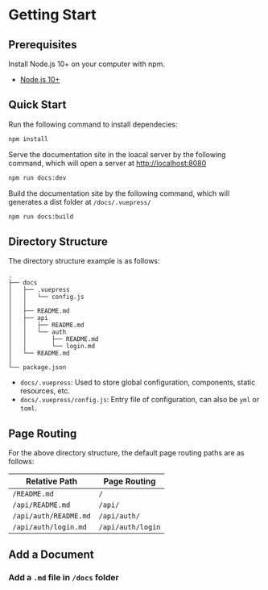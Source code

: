 # Getting Start

## Prerequisites
Install Node.js 10+ on your computer with npm.
* [Node.js 10+](https://nodejs.org/)

## Quick Start
Run the following command to install dependecies:
```bash
npm install
```

Serve the documentation site in the loacal server by the following command, which will open a server at [http://localhost:8080](http://localhost:8080)
```bash
npm run docs:dev
```

Build the documentation site by the following command, which will generates a dist folder at `/docs/.vuepress/`
```bash
npm run docs:build
```

## Directory Structure
The directory structure example is as follows:
```
.
├── docs
│   ├── .vuepress
│   │   └── config.js
│   │ 
│   ├── README.md
│   ├── api
│   │   ├── README.md
│   │   └── auth
│   │       ├── README.md
│   │       └── login.md
│   └── README.md
│ 
└── package.json
```

* `docs/.vuepress`: Used to store global configuration, components, static resources, etc.
* `docs/.vuepress/config.js`: Entry file of configuration, can also be `yml` or `toml`.

## Page Routing
For the above directory structure, the default page routing paths are as follows:

| Relative Path         | Page Routing      |
|-----------------------|-------------------|
| `/README.md`          | `/`               |
| `/api/README.md`      | `/api/`           |
| `/api/auth/README.md` | `/api/auth/`      |
| `/api/auth/login.md`  | `/api/auth/login` |

## Add a Document
### Add a `.md` file in `/docs` folder
